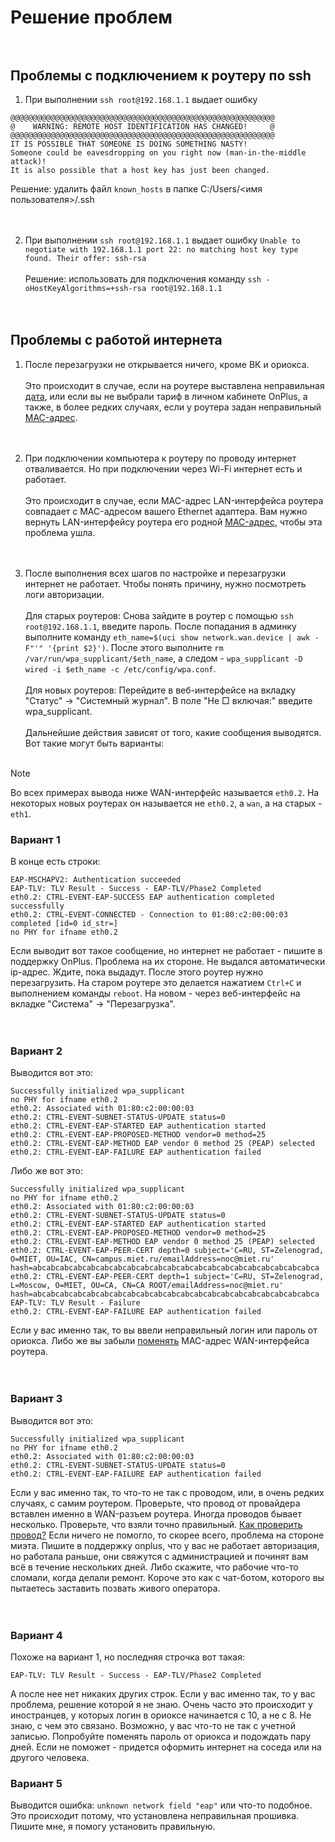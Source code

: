 # Решение проблем<br><br>

## Проблемы с подключением к роутеру по ssh
1. При выполнении `ssh root@192.168.1.1` выдает ошибку 
```
@@@@@@@@@@@@@@@@@@@@@@@@@@@@@@@@@@@@@@@@@@@@@@@@@@@@@@@@@@@
@    WARNING: REMOTE HOST IDENTIFICATION HAS CHANGED!     @
@@@@@@@@@@@@@@@@@@@@@@@@@@@@@@@@@@@@@@@@@@@@@@@@@@@@@@@@@@@
IT IS POSSIBLE THAT SOMEONE IS DOING SOMETHING NASTY!
Someone could be eavesdropping on you right now (man-in-the-middle attack)!
It is also possible that a host key has just been changed.
```
Решение: удалить файл `known_hosts` в папке C:/Users/<имя пользователя>/.ssh<br><br><br>

2. При выполнении `ssh root@192.168.1.1` выдает ошибку `Unable to negotiate with 192.168.1.1 port 22: no matching host key type found. Their offer: ssh-rsa`<br><br>
Решение: использовать для подключения команду `ssh -oHostKeyAlgorithms=+ssh-rsa root@192.168.1.1`<br><br><br>

## Проблемы с работой интернета
1. После перезагрузки не открывается ничего, кроме ВК и ориокса.<br><br>
Это происходит в случае, если на роутере выставлена неправильная [дата](/setup/wersonit_new.md#настройка-wi-fi), или если вы не выбрали тариф в личном кабинете OnPlus, а также, в более редких случаях, если у роутера задан неправильный [MAC-адрес](/setup/macaddr.md).<br><br><br>

2. При подключении компьютера к роутеру по проводу интернет отваливается. Но при подключении через Wi-Fi интернет есть и работает.<br><br>
Это происходит в случае, если MAC-адрес LAN-интерфейса роутера совпадает с MAC-адресом вашего Ethernet адаптера. Вам нужно вернуть LAN-интерфейсу роутера его родной [MAC-адрес](/setup/macaddr.md), чтобы эта проблема ушла.
<br><br><br>

3. После выполнения всех шагов по настройке и перезагрузки интернет не работает. Чтобы понять причину, нужно посмотреть логи авторизации.<br><br>
Для старых роутеров: Снова зайдите в роутер с помощью `ssh root@192.168.1.1`, введите пароль. После попадания в админку выполните команду `eth_name=$(uci show network.wan.device | awk -F"'" '{print $2}')`. После этого выполните `rm /var/run/wpa_supplicant/$eth_name`, а следом - `wpa_supplicant -D wired -i $eth_name -c /etc/config/wpa.conf`.<br><br>
Для новых роутеров: Перейдите в веб-интерфейсе на вкладку "Статус" -> "Системный журнал". В поле "Не □ включая:" введите wpa_supplicant.<br><br>
Дальнейшие действия зависят от того, какие сообщения выводятся. Вот такие могут быть варианты:<br><br>

> [!NOTE]  
> Во всех примерах вывода ниже WAN-интерфейс называется `eth0.2`. На некоторых новых роутерах он называется не `eth0.2`, а `wan`, а на старых - `eth1`. 

### Вариант 1<br>
В конце есть строки:
```
EAP-MSCHAPV2: Authentication succeeded
EAP-TLV: TLV Result - Success - EAP-TLV/Phase2 Completed
eth0.2: CTRL-EVENT-EAP-SUCCESS EAP authentication completed successfully
eth0.2: CTRL-EVENT-CONNECTED - Connection to 01:80:c2:00:00:03 completed [id=0 id_str=]
no PHY for ifname eth0.2
```

Если выводит вот такое сообщение, но интернет не работает - пишите в поддержку OnPlus. Проблема на их стороне. Не выдался автоматически ip-адрес. Ждите, пока выдадут. После этого роутер нужно перезагрузить. На старом роутере это делается нажатием `Ctrl+C` и выполнением команды `reboot`. На новом - через веб-интерфейс на вкладке "Система" -> "Перезагрузка".<br><br><br>

### Вариант 2<br>
Выводится вот это:
```
Successfully initialized wpa_supplicant
no PHY for ifname eth0.2
eth0.2: Associated with 01:80:c2:00:00:03
eth0.2: CTRL-EVENT-SUBNET-STATUS-UPDATE status=0
eth0.2: CTRL-EVENT-EAP-STARTED EAP authentication started
eth0.2: CTRL-EVENT-EAP-PROPOSED-METHOD vendor=0 method=25
eth0.2: CTRL-EVENT-EAP-METHOD EAP vendor 0 method 25 (PEAP) selected
eth0.2: CTRL-EVENT-EAP-FAILURE EAP authentication failed
```
Либо же вот это:
```
Successfully initialized wpa_supplicant
no PHY for ifname eth0.2
eth0.2: Associated with 01:80:c2:00:00:03
eth0.2: CTRL-EVENT-SUBNET-STATUS-UPDATE status=0
eth0.2: CTRL-EVENT-EAP-STARTED EAP authentication started
eth0.2: CTRL-EVENT-EAP-PROPOSED-METHOD vendor=0 method=25
eth0.2: CTRL-EVENT-EAP-METHOD EAP vendor 0 method 25 (PEAP) selected
eth0.2: CTRL-EVENT-EAP-PEER-CERT depth=0 subject='C=RU, ST=Zelenograd, O=MIET, OU=IAC, CN=campus.miet.ru/emailAddress=noc@miet.ru' hash=abcabcabcabcabcabcabcabcabcabcabcabcabcabcabcabcabcabcabcabcabca
eth0.2: CTRL-EVENT-EAP-PEER-CERT depth=1 subject='C=RU, ST=Zelenograd, L=Moscow, O=MIET, OU=CA, CN=CA ROOT/emailAddress=noc@miet.ru' hash=abcabcabcabcabcabcabcabcabcabcabcabcabcabcabcabcabcabcabcabcabca
EAP-TLV: TLV Result - Failure
eth0.2: CTRL-EVENT-EAP-FAILURE EAP authentication failed
```
Если у вас именно так, то вы ввели неправильный логин или пароль от ориокса. Либо же вы забыли [поменять](/setup/macaddr.md) MAC-адрес WAN-интерфейса роутера.<br><br><br>

### Вариант 3<br>
Выводится вот это:
```
Successfully initialized wpa_supplicant
no PHY for ifname eth0.2
eth0.2: Associated with 01:80:c2:00:00:03
eth0.2: CTRL-EVENT-SUBNET-STATUS-UPDATE status=0
eth0.2: CTRL-EVENT-EAP-FAILURE EAP authentication failed
```
Если у вас именно так, то что-то не так с проводом, или, в очень редких случаях, с самим роутером. Проверьте, что провод от провайдера вставлен именно в WAN-разъем роутера. Иногда проводов бывает несколько. Проверьте, что взяли точно правильный. [Как проверить провод?](/setup/wire_check.md) Если ничего не помогло, то скорее всего, проблема на стороне миэта. Пишите в поддержку onplus, что у вас не работает авторизация, но работала раньше, они свяжутся с администрацией и починят вам всё в течение нескольких дней. Либо скажите, что рабочие что-то сломали, когда делали ремонт. Короче это как с чат-ботом, которого вы пытаетесь заставить позвать живого оператора.<br><br><br>

### Вариант 4<br>
Похоже на вариант 1, но последняя строчка вот такая:
```
EAP-TLV: TLV Result - Success - EAP-TLV/Phase2 Completed
```
А после нее нет никаких других строк. Если у вас именно так, то у вас проблема, решение которой я не знаю. Очень часто это происходит у иностранцев, у которых логин в ориоксе начинается с 10, а не с 8. Не знаю, с чем это связано. Возможно, у вас что-то не так с учетной записью. Попробуйте поменять пароль от ориокса и подождать пару дней. Если не поможет -  придется оформить интернет на соседа или на другого человека.

### Вариант 5<br>
Выводится ошибка: `unknown network field "eap"` или что-то подобное.
Это происходит потому, что установлена неправильная прошивка. Пишите мне, я помогу установить правильную.
